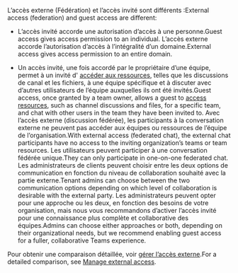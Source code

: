 <span data-ttu-id="f7210-101">L’accès externe (Fédération) et l’accès invité sont différents :</span><span class="sxs-lookup"><span data-stu-id="f7210-101">External access (federation) and guest access are different:</span></span>

- <span data-ttu-id="f7210-102">L’accès invité accorde une autorisation d’accès à une personne.</span><span class="sxs-lookup"><span data-stu-id="f7210-102">Guest access gives access permission to an individual.</span></span> <span data-ttu-id="f7210-103">L’accès externe accorde l’autorisation d’accès à l’intégralité d’un domaine.</span><span class="sxs-lookup"><span data-stu-id="f7210-103">External access gives access permission to an entire domain.</span></span>

- <span data-ttu-id="f7210-104">Un accès invité, une fois accordé par le propriétaire d’une équipe, permet à un invité d' [accéder aux ressources](../guest-experience.md), telles que les discussions de canal et les fichiers, à une équipe spécifique et à discuter avec d’autres utilisateurs de l’équipe auxquelles ils ont été invités.</span><span class="sxs-lookup"><span data-stu-id="f7210-104">Guest access, once granted by a team owner, allows a guest to [access resources](../guest-experience.md), such as channel discussions and files, for a specific team, and chat with other users in the team they have been invited to.</span></span> <span data-ttu-id="f7210-105">Avec l’accès externe (discussion fédérée), les participants à la conversation externe ne peuvent pas accéder aux équipes ou ressources de l’équipe de l’organisation.</span><span class="sxs-lookup"><span data-stu-id="f7210-105">With external access (federated chat), the external chat participants have no access to the inviting organization’s teams or team resources.</span></span> <span data-ttu-id="f7210-106">Les utilisateurs peuvent participer à une conversation fédérée unique.</span><span class="sxs-lookup"><span data-stu-id="f7210-106">They can only participate in one-on-one federated chat.</span></span> <span data-ttu-id="f7210-107">Les administrateurs de clients peuvent choisir entre les deux options de communication en fonction du niveau de collaboration souhaité avec la partie externe.</span><span class="sxs-lookup"><span data-stu-id="f7210-107">Tenant admins can choose between the two communication options depending on which level of collaboration is desirable with the external party.</span></span> <span data-ttu-id="f7210-108">Les administrateurs peuvent opter pour une approche ou les deux, en fonction des besoins de votre organisation, mais nous vous recommandons d’activer l’accès invité pour une connaissance plus complète et collaborative des équipes.</span><span class="sxs-lookup"><span data-stu-id="f7210-108">Admins can choose either approaches or both, depending on their organizational needs, but we recommend enabling guest access for a fuller, collaborative Teams experience.</span></span> 

<span data-ttu-id="f7210-109">Pour obtenir une comparaison détaillée, voir [gérer l’accès externe](../manage-external-access.md).</span><span class="sxs-lookup"><span data-stu-id="f7210-109">For a detailed comparison, see [Manage external access](../manage-external-access.md).</span></span>
